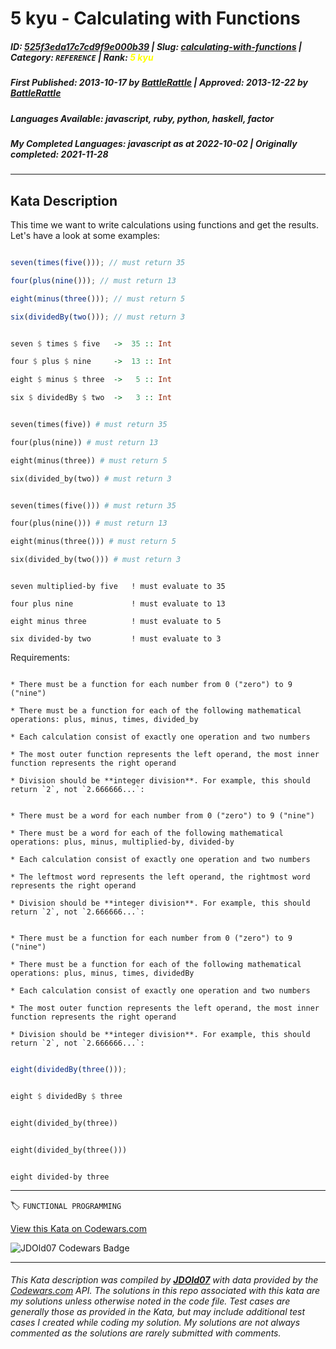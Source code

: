 # 5 kyu - Calculating with Functions

##### **ID**: [525f3eda17c7cd9f9e000b39](https://www.codewars.com/kata/525f3eda17c7cd9f9e000b39) | **Slug**: [calculating-with-functions](https://www.codewars.com/kata/525f3eda17c7cd9f9e000b39) | **Category**: `REFERENCE` | **Rank**: <span style="color:yellow">5 kyu</span>

##### **First Published**: 2013-10-17 ***by*** [BattleRattle](https://www.codewars.com/users/BattleRattle) | **Approved**: 2013-12-22 ***by*** [BattleRattle](https://www.codewars.com/users/BattleRattle)

##### **Languages Available**: javascript, ruby, python, haskell, factor

##### **My Completed Languages**: javascript ***as at*** 2022-10-02 | **Originally completed**: 2021-11-28

---

## Kata Description


This time we want to write calculations using functions and get the results. Let's have a look at some examples:



```javascript

seven(times(five())); // must return 35

four(plus(nine())); // must return 13

eight(minus(three())); // must return 5

six(dividedBy(two())); // must return 3

```

```haskell

seven $ times $ five   ->  35 :: Int

four $ plus $ nine     ->  13 :: Int

eight $ minus $ three  ->   5 :: Int

six $ dividedBy $ two  ->   3 :: Int

```

```ruby

seven(times(five)) # must return 35

four(plus(nine)) # must return 13

eight(minus(three)) # must return 5

six(divided_by(two)) # must return 3

```

```python

seven(times(five())) # must return 35

four(plus(nine())) # must return 13

eight(minus(three())) # must return 5

six(divided_by(two())) # must return 3

```

```factor

seven multiplied-by five   ! must evaluate to 35

four plus nine             ! must evaluate to 13

eight minus three          ! must evaluate to 5

six divided-by two         ! must evaluate to 3

```



Requirements:

~~~if:ruby,python

* There must be a function for each number from 0 ("zero") to 9 ("nine")

* There must be a function for each of the following mathematical operations: plus, minus, times, divided_by

* Each calculation consist of exactly one operation and two numbers

* The most outer function represents the left operand, the most inner function represents the right operand

* Division should be **integer division**. For example, this should return `2`, not `2.666666...`:

~~~

~~~if:factor

* There must be a word for each number from 0 ("zero") to 9 ("nine")

* There must be a word for each of the following mathematical operations: plus, minus, multiplied-by, divided-by

* Each calculation consist of exactly one operation and two numbers

* The leftmost word represents the left operand, the rightmost word represents the right operand

* Division should be **integer division**. For example, this should return `2`, not `2.666666...`:

~~~

~~~if-not:ruby,python,factor

* There must be a function for each number from 0 ("zero") to 9 ("nine")

* There must be a function for each of the following mathematical operations: plus, minus, times, dividedBy

* Each calculation consist of exactly one operation and two numbers

* The most outer function represents the left operand, the most inner function represents the right operand

* Division should be **integer division**. For example, this should return `2`, not `2.666666...`:

~~~



```javascript

eight(dividedBy(three()));

```

```haskell

eight $ dividedBy $ three

```

```ruby

eight(divided_by(three))

```

```python

eight(divided_by(three()))

```

```factor

eight divided-by three

```

---


🏷 `FUNCTIONAL PROGRAMMING`


[View this Kata on Codewars.com](https://www.codewars.com/kata/525f3eda17c7cd9f9e000b39)

![](https://www.codewars.com/users/jdold07/badges/large "JDOld07 Codewars Badge")

---

###### *This Kata description was compiled by [**JDOld07**](https://tpstech.dev) with data provided by the [Codewars.com](https://www.codewars.com) API.  The solutions in this repo associated with this kata are my solutions unless otherwise noted in the code file.  Test cases are generally those as provided in the Kata, but may include additional test cases I created while coding my solution.  My solutions are not always commented as the solutions are rarely submitted with comments.*

